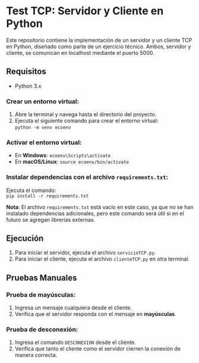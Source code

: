 # Test TCP: Servidor y Cliente en Python

Este repositorio contiene la implementación de un servidor y un cliente TCP en Python, diseñado como parte de un ejercicio técnico. Ambos, servidor y cliente, se comunican en localhost mediante el puerto 5000.

## Requisitos

- Python 3.x

### Crear un entorno virtual:

1. Abre la terminal y navega hasta el directorio del proyecto.
2. Ejecuta el siguiente comando para crear el entorno virtual:  
   `python -m venv ecoenv`

### Activar el entorno virtual:

- En **Windows**: `ecoenv\Scripts\activate`
- En **macOS/Linux**: `source ecoenv/bin/activate`

### Instalar dependencias con el archivo `requirements.txt`:

Ejecuta el comando:  
`pip install -r requirements.txt`

**Nota**: El archivo `requirements.txt` está vacío en este caso, ya que no se han instalado dependencias adicionales, pero este comando será útil si en el futuro se agregan librerías externas.

## Ejecución

1. Para iniciar el servidor, ejecuta el archivo `servicioTCP.py`.
2. Para iniciar el cliente, ejecuta el archivo `clienteTCP.py` en otra terminal.

## Pruebas Manuales

### Prueba de mayúsculas:

1. Ingresa un mensaje cualquiera desde el cliente.
2. Verifica que el servidor responda con el mensaje en **mayúsculas**.

### Prueba de desconexión:

1. Ingresa el comando `DESCONEXION` desde el cliente.
2. Verifica que tanto el cliente como el servidor cierren la conexión de manera correcta.
